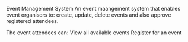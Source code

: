 Event Management System
An event maangement system that enables event organisers to:
 create, update, delete events and also approve registered attendees.

The event attendees can:
  View all available events
  Register for an event
